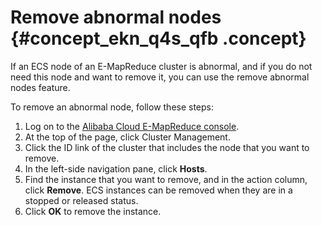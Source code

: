 # Remove abnormal nodes {#concept_ekn_q4s_qfb .concept}

If an ECS node of an E-MapReduce cluster is abnormal, and if you do not need this node and want to remove it, you can use the remove abnormal nodes feature.

To remove an abnormal node, follow these steps:

1.  Log on to the [Alibaba Cloud E-MapReduce console](https://emr.console.aliyun.com/).
2.  At the top of the page, click Cluster Management.
3.  Click the ID link of the cluster that includes the node that you want to remove.
4.  In the left-side navigation pane, click **Hosts**.
5.  Find the instance that you want to remove, and in the action column, click **Remove**. ECS instances can be removed when they are in a stopped or released status.
6.  Click **OK** to remove the instance.

